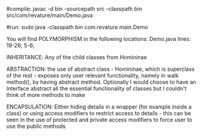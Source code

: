 #compile:
javac -d bin -sourcepath src -classpath bin src/com/revature/main/Demo.java

#run:
sudo java -classpath bin com.revature.main.Demo

You will find POLYMORPHISM in the following locations:
Demo.java lines: 19-26; 5-6; 

INHERITANCE:
Any of the child classes from Homininae

ABSTRACTION:
the use of abstract class - Homininae, which is superclass of the rest - exposes only user relevant functionality, namely in walk method(), by having abstract method. Optionally I would choose to have an Interface abstract all the essential functionality of classes but I couldn't think of more methods to make 

ENCAPSULATION:
Either hiding details in a wrapper (for example inside a class) or using access modifiers to restrict access to details - this can be seen in the use of protected and private access modifiers to force user to use the public methods

